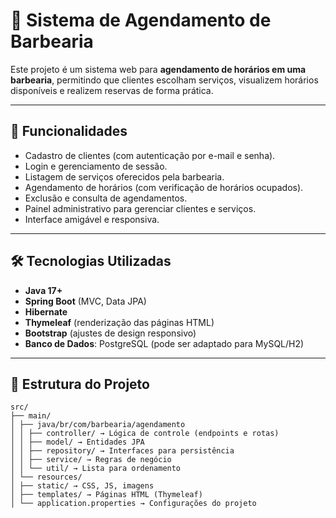 # 💈 Sistema de Agendamento de Barbearia

Este projeto é um sistema web para **agendamento de horários em uma barbearia**, permitindo que clientes escolham serviços, visualizem horários disponíveis e realizem reservas de forma prática.  

---

## 📌 Funcionalidades

- Cadastro de clientes (com autenticação por e-mail e senha).  
- Login e gerenciamento de sessão.  
- Listagem de serviços oferecidos pela barbearia.  
- Agendamento de horários (com verificação de horários ocupados).  
- Exclusão e consulta de agendamentos.  
- Painel administrativo para gerenciar clientes e serviços.  
- Interface amigável e responsiva.  

---

## 🛠️ Tecnologias Utilizadas

- **Java 17+**  
- **Spring Boot** (MVC, Data JPA)  
- **Hibernate**  
- **Thymeleaf** (renderização das páginas HTML)  
- **Bootstrap** (ajustes de design responsivo)  
- **Banco de Dados**: PostgreSQL (pode ser adaptado para MySQL/H2)  

---

## 📂 Estrutura do Projeto
```
src/
├── main/
│ ├── java/br/com/barbearia/agendamento
│ │ ├── controller/ → Lógica de controle (endpoints e rotas)
│ │ ├── model/ → Entidades JPA
│ │ ├── repository/ → Interfaces para persistência
│ │ ├── service/ → Regras de negócio
│ │ └── util/ → Lista para ordenamento
│ └── resources/
│ ├── static/ → CSS, JS, imagens
│ ├── templates/ → Páginas HTML (Thymeleaf)
│ └── application.properties → Configurações do projeto
```
